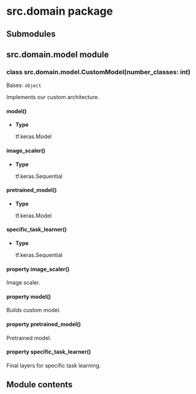 # src.domain package

## Submodules

## src.domain.model module


### class src.domain.model.CustomModel(number_classes: int)
Bases: `object`

Implements our custom architecture.


#### model()

* **Type**

    tf.keras.Model



#### image_scaler()

* **Type**

    tf.keras.Sequential



#### pretrained_model()

* **Type**

    tf.keras.Model



#### specific_task_learner()

* **Type**

    tf.keras.Sequential



#### property image_scaler()
Image scaler.


#### property model()
Builds custom model.


#### property pretrained_model()
Pretrained model.


#### property specific_task_learner()
Final layers for specific task learning.

## Module contents
